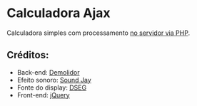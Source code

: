 # Calculadora Ajax

Calculadora simples com processamento [no servidor via PHP](https://github.com/aicoutos/calc/blob/master/app/controller/CalcController.php).

## Créditos:
- Back-end: [Demolidor](https://demolidor.github.io/)
- Efeito sonoro: [Sound Jay](https://www.soundjay.com/)
- Fonte do display: [DSEG](https://www.keshikan.net/fonts-e.html)
- Front-end: [jQuery](https://jquery.com/)
